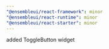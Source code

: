 ```yaml
---
"@ensembleui/react-framework": minor
"@ensembleui/react-runtime": minor
"@ensembleui/react-starter": minor
---
```


added ToggleButton widget
